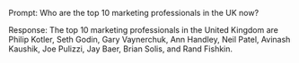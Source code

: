 Prompt: Who are the top 10 marketing professionals in the UK now?

Response: The top 10 marketing professionals in the United Kingdom are Philip Kotler, Seth Godin, Gary Vaynerchuk, Ann Handley, Neil Patel, Avinash Kaushik, Joe Pulizzi, Jay Baer, Brian Solis, and Rand Fishkin.
